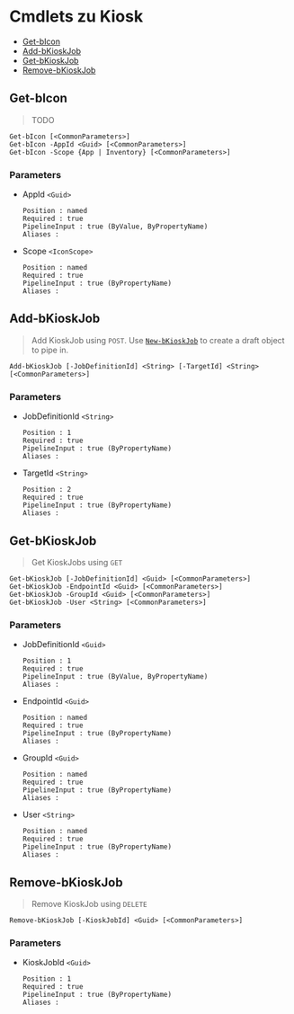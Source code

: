 # Cmdlets zu Kiosk
* [Get-bIcon](Kiosk.md#Get-bIcon)
* [Add-bKioskJob](Kiosk.md#Add-bKioskJob)
* [Get-bKioskJob](Kiosk.md#Get-bKioskJob)
* [Remove-bKioskJob](Kiosk.md#Remove-bKioskJob)


## Get-bIcon
> TODO 
```
Get-bIcon [<CommonParameters>]
Get-bIcon -AppId <Guid> [<CommonParameters>]
Get-bIcon -Scope {App | Inventory} [<CommonParameters>]
```
### Parameters
* AppId `<Guid>`
  ```
  Position : named
  Required : true
  PipelineInput : true (ByValue, ByPropertyName)
  Aliases : 
  ```
* Scope `<IconScope>`
  ```
  Position : named
  Required : true
  PipelineInput : true (ByPropertyName)
  Aliases : 
  ```
## Add-bKioskJob
> Add KioskJob using `POST`. Use [`New-bKioskJob`](#New-bKioskJob) to create a draft object to pipe in. 
```
Add-bKioskJob [-JobDefinitionId] <String> [-TargetId] <String> [<CommonParameters>]
```
### Parameters
* JobDefinitionId `<String>`
  ```
  Position : 1
  Required : true
  PipelineInput : true (ByPropertyName)
  Aliases : 
  ```
* TargetId `<String>`
  ```
  Position : 2
  Required : true
  PipelineInput : true (ByPropertyName)
  Aliases : 
  ```
## Get-bKioskJob
> Get KioskJobs using `GET` 
```
Get-bKioskJob [-JobDefinitionId] <Guid> [<CommonParameters>]
Get-bKioskJob -EndpointId <Guid> [<CommonParameters>]
Get-bKioskJob -GroupId <Guid> [<CommonParameters>]
Get-bKioskJob -User <String> [<CommonParameters>]
```
### Parameters
* JobDefinitionId `<Guid>`
  ```
  Position : 1
  Required : true
  PipelineInput : true (ByValue, ByPropertyName)
  Aliases : 
  ```
* EndpointId `<Guid>`
  ```
  Position : named
  Required : true
  PipelineInput : true (ByPropertyName)
  Aliases : 
  ```
* GroupId `<Guid>`
  ```
  Position : named
  Required : true
  PipelineInput : true (ByPropertyName)
  Aliases : 
  ```
* User `<String>`
  ```
  Position : named
  Required : true
  PipelineInput : true (ByPropertyName)
  Aliases : 
  ```
## Remove-bKioskJob
> Remove KioskJob using `DELETE` 
```
Remove-bKioskJob [-KioskJobId] <Guid> [<CommonParameters>]
```
### Parameters
* KioskJobId `<Guid>`
  ```
  Position : 1
  Required : true
  PipelineInput : true (ByPropertyName)
  Aliases : 
  ```

